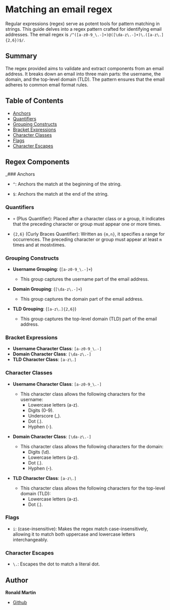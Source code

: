 # Matching an email regex

Regular expressions (regex) serve as potent tools for pattern matching in strings. This guide delves into a regex pattern crafted for identifying email addresses. The email regex is `/^([a-z0-9_\.-]+)@([\da-z\.-]+)\.([a-z\.]{2,6})$/`.

## Summary

The regex provided aims to validate and extract components from an email address. It breaks down an email into three main parts: the username, the domain, and the top-level domain (TLD). The pattern ensures that the email adheres to common email format rules.


## Table of Contents

- [Anchors](#anchors)
- [Quantifiers](#quantifiers)
- [Grouping Constructs](#grouping-constructs)
- [Bracket Expressions](#bracket-expressions)
- [Character Classes](#character-classes)
- [Flags](#flags)
- [Character Escapes](#character-escapes)

## Regex Components

_### Anchors
- `^`: Anchors the match at the beginning of the string.

- `$`: Anchors the match at the end of the string.
### Quantifiers
- `+` (Plus Quantifier):
    Placed after a character class or a group, it indicates that the preceding character or group must appear one or more times.

- `{2,6}` (Curly Braces Quantifier):
    Written as `{m,n}`, it specifies a range for occurrences. The preceding character or group must appear at least `m` times and at most`n`times.
### Grouping Constructs
- **Username Grouping**: (`[a-z0-9_\.-]+`)
    - This group captures the username part of the email address.
        
- **Domain Grouping**: (`[\da-z\.-]+`)
    - This group captures the domain part of the email address.

- **TLD Grouping**: (`[a-z\.]{2,6}`)
    - This group captures the top-level domain (TLD) part of the email address.
### Bracket Expressions
- **Username Character Class**: `[a-z0-9_\.-]`
- **Domain Character Class**: `[\da-z\.-]`
- **TLD Character Class**: `[a-z\.]`
### Character Classes
- **Username Character Class**: `[a-z0-9_\.-]`

    - This character class allows the following characters for the username:
        - Lowercase letters (a-z).
        - Digits (0-9).
        - Underscore (_).
        - Dot (.).
        - Hyphen (-).

- **Domain Character Class**: `[\da-z\.-]`
    - This character class allows the following characters for the domain:
        - Digits (\d).
        - Lowercase letters (a-z).
        - Dot (.).
        - Hyphen (-).

- **TLD Character Class**: `[a-z\.]`
    - This character class allows the following characters for the top-level domain (TLD):
        - Lowercase letters (a-z).
        - Dot (.).
### Flags
- `i`: (case-insensitive): Makes the regex match case-insensitively, allowing it to match both uppercase and lowercase letters interchangeably.
### Character Escapes
- `\.`: Escapes the dot to match a literal dot.
## Author

**Ronald Martin**
- [Github](https://github.com/RonaldMartin02)
